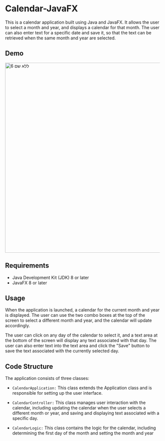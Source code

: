 # Calendar-JavaFX

This is a calendar application built using Java and JavaFX. It allows the user to select a month and year, and displays a calendar for that month. The user can also enter text for a specific date and save it, so that the text can be retrieved when the same month and year are selected.

## Demo
<img width="617" alt="ללא שם 6" src="https://user-images.githubusercontent.com/120474850/225109285-e737ddbf-fe47-4e4f-a21c-254938cd3927.png">

## Requirements

- Java Development Kit (JDK) 8 or later
- JavaFX 8 or later 

## Usage
When the application is launched, a calendar for the current month and year is displayed. The user can use the two combo boxes at the top of the screen to select a different month and year, and the calendar will update accordingly.

The user can click on any day of the calendar to select it, and a text area at the bottom of the screen will display any text associated with that day. The user can also enter text into the text area and click the "Save" button to save the text associated with the currently selected day.

## Code Structure
The application consists of three classes:

- `CalendarApplication:` This class extends the Application class and is responsible for setting up the user interface.

- `CalendarController:` This class manages user interaction with the calendar, including updating the calendar when the user selects a different month or year, and saving and displaying text associated with a specific day.

- `CalendarLogic:` This class contains the logic for the calendar, including determining the first day of the month and setting the month and year

